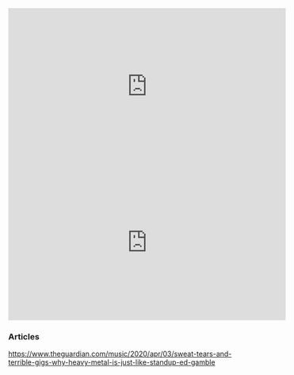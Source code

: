 <!-- njnmdoc: title="MEtal Videos"  -->


<iframe width="560" height="315" src="https://www.youtube.com/embed/vkAWl2E8mm8" frameborder="0" allow="accelerometer; autoplay; encrypted-media; gyroscope; picture-in-picture" allowfullscreen></iframe>

<iframe width="560" height="315" src="https://www.youtube.com/embed/dYIJ7OTtcdM" frameborder="0" allow="accelerometer; autoplay; encrypted-media; gyroscope; picture-in-picture" allowfullscreen></iframe>



### Articles

https://www.theguardian.com/music/2020/apr/03/sweat-tears-and-terrible-gigs-why-heavy-metal-is-just-like-standup-ed-gamble

